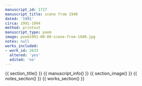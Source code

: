 ```yaml
---
manuscript_id: 1727
manuscript_title: scene from 1940
dated: '1991'
circa: 1991-1994
method: printout
manuscript_type: poem
image: poem1991-00-00-scene-from-1940.jpg
notes: null
works_included:
- work_id: 2633
  altered: 'yes'
  edited: 'no'
---
```


{{ section_title() }}
{{ manuscript_info() }}
{{ section_image() }}
{{ notes_section() }}
{{ works_section() }}
